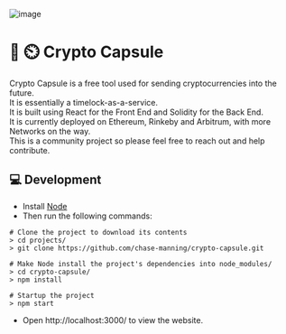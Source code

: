 ![image](https://user-images.githubusercontent.com/53957795/121766870-017fdb00-cba9-11eb-9ffc-6f9ab4910fa7.png)

# 💊 ⏲️ Crypto Capsule 
Crypto Capsule is a free tool used for sending cryptocurrencies into the future.  
It is essentially a timelock-as-a-service.  
It is built using React for the Front End and Solidity for the Back End.  
It is currently deployed on Ethereum, Rinkeby and Arbitrum, with more Networks on the way.  
This is a community project so please feel free to reach out and help contribute.

## 💻 Development

* Install [Node](https://nodejs.org/)
* Then run the following commands:
```
# Clone the project to download its contents
> cd projects/
> git clone https://github.com/chase-manning/crypto-capsule.git

# Make Node install the project's dependencies into node_modules/
> cd crypto-capsule/
> npm install

# Startup the project
> npm start
```
* Open http://localhost:3000/ to view the website.
